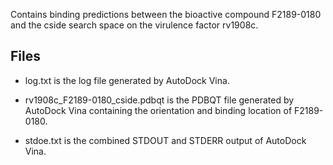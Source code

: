 Contains binding predictions between the bioactive compound F2189-0180 and the cside search space on the virulence factor rv1908c.

## Files

- log.txt is the log file generated by AutoDock Vina.

- rv1908c_F2189-0180_cside.pdbqt is the PDBQT file generated by AutoDock Vina containing the orientation and binding location of F2189-0180.

- stdoe.txt is the combined STDOUT and STDERR output of AutoDock Vina.

